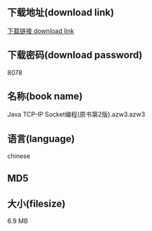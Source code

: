 ## 下载地址(download link)
[下载链接 download link](https://tutu365.netlify.app/?s=Java+TCP-IP+Socket%E7%BC%96%E7%A8%8B%28%E5%8E%9F%E4%B9%A6%E7%AC%AC2%E7%89%88%29.azw3)

## 下载密码(download password)
8078

## 名称(book name)
Java TCP-IP Socket编程(原书第2版).azw3.azw3

## 语言(language)
chinese

## MD5


## 大小(filesize)
6.9 MB
